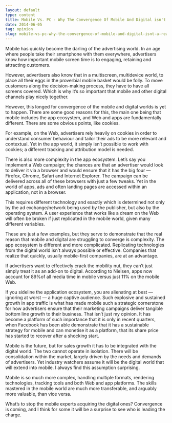 ```yaml
---
layout: default
type: content
title: Mobile Vs. PC - Why The Convergence Of Mobile And Digital isn't A Reality
date: 2014-06-05
tag: opinion
slug: mobile-vs-pc-why-the-convergence-of-mobile-and-digital-isnt-a-reality
---
```

Mobile has quickly become the darling of the advertising world. In an age where people take their smartphone with them everywhere, advertisers know how important mobile screen time is to engaging, retaining and attracting customers.

However, advertisers also know that in a multiscreen, multidevice world, to place all their eggs in the proverbial mobile basket would be folly. To move customers along the decision-making process, they have to have all screens covered. Which is why it’s so important that mobile and other digital channels play nicely together. <!--more-->

However, this longed for convergence of the mobile and digital worlds is yet to happen. There are some good reasons for this, the main one being that mobile includes the app ecosystem, and Web and apps are fundamentally different. There are some obvious points, like cookies.

For example, on the Web, advertisers rely heavily on cookies in order to understand consumer behaviour and tailor their ads to be more relevant and contextual. Yet in the app world, it simply isn&#8217;t possible to work with cookies; a different tracking and attribution model is needed.

There is also more complexity in the app ecosystem. Let&#8217;s say you implement a Web campaign; the chances are that an advertiser would look to deliver it via a browser and would ensure that it has the big four &#8212; Firefox, Chrome, Safari and Internet Explorer. The campaign can be delivered across all of these browsers with just a few tweaks. Yet in the world of apps, ads and often landing pages are accessed within an application, not in a browser.

This requires different technology and exactly which is determined not only by the ad exchange/network being used by the publisher, but also by the operating system. A user experience that works like a dream on the Web will often be broken if just replicated in the mobile world, given many different variables.

These are just a few examples, but they serve to demonstrate that the real reason that mobile and digital are struggling to converge is complexity. The app ecosystem is different and more complicated. Replicating technologies from the digital world isn&#8217;t always possible or effective. Companies that realize that quickly, usually mobile-first companies, are at an advantage.

If advertisers want to effectively crack the mobility nut, they can&#8217;t just simply treat it as an add-on to digital. According to Nielsen, apps now account for 89%of all media time in mobile versus just 11% on the mobile Web.

If you sideline the application ecosystem, you are alienating at best &#8212; ignoring at worst &#8212; a huge captive audience. Such explosive and sustained growth in app traffic is what has made mobile such a strategic cornerstone for how advertisers ensure that their marketing campaigns deliver tangible bottom line growth to their business. That isn&#8217;t just my opinion. It has become a platform of such importance that it is only in recent quarters, when Facebook has been able demonstrate that it has a sustainable strategy for mobile and can monetise it as a platform, that its share price has started to recover after a shocking start.

Mobile is the future, but for sales growth it has to be integrated with the digital world. The two cannot operate in isolation. There will be consolidation within the market, largely driven by the needs and demands of advertisers. Yet industry watchers assume it will be the digital world that will extend into mobile. I always find this assumption surprising.

Mobile is so much more complex, handling multiple formats, rendering technologies, tracking tools and both Web and app platforms. The skills mastered in the mobile world are much more transferable, and arguably more valuable, than vice versa.

What&#8217;s to stop the mobile experts acquiring the digital ones? Convergence is coming, and I think for some it will be a surprise to see who is leading the charge.
